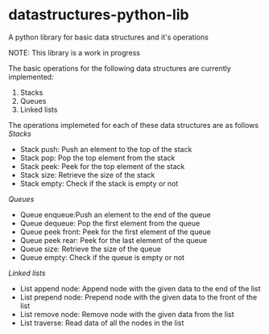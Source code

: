 # datastructures-python-lib
A python library for basic data structures and it's operations

NOTE: This library is a work in progress

The basic operations for the following data structures are currently implemented:
1. Stacks
2. Queues
3. Linked lists

The operations implemeted for each of these data structures are as follows
*Stacks*
- Stack push: Push an element to the top of the stack
- Stack pop: Pop the top element from the stack
- Stack peek: Peek for the top element of the stack
- Stack size: Retrieve the size of the stack
- Stack empty: Check if the stack is empty or not

*Queues*
- Queue enqueue:Push an element to the end of the queue
- Queue dequeue: Pop the first element from the queue
- Queue peek front: Peek for the first element of the queue
- Queue peek rear: Peek for the last element of the queue
- Queue size: Retrieve the size of the queue
- Queue empty: Check if the queue is empty or not

*Linked lists*
- List append node: Append node with the given data to the end of the list
- List prepend node: Prepend node with the given data to the front of the list
- List remove node: Remove node with the given data from the list
- List traverse: Read data of all the nodes in the list
